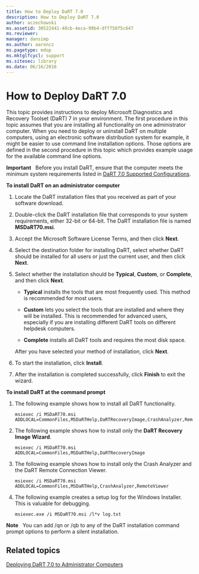 ```yaml
---
title: How to Deploy DaRT 7.0
description: How to Deploy DaRT 7.0
author: aczechowski
ms.assetid: 30522441-40cb-4eca-99b4-dff758f5c647
ms.reviewer: 
manager: dansimp
ms.author: aaroncz
ms.pagetype: mdop
ms.mktglfcycl: support
ms.sitesec: library
ms.date: 06/16/2016
---
```



# How to Deploy DaRT 7.0


This topic provides instructions to deploy Microsoft Diagnostics and Recovery Toolset (DaRT) 7 in your environment. The first procedure in this topic assumes that you are installing all functionality on one administrator computer. When you need to deploy or uninstall DaRT on multiple computers, using an electronic software distribution system for example, it might be easier to use command line installation options. Those options are defined in the second procedure in this topic which provides example usage for the available command line options.

**Important**  
Before you install DaRT, ensure that the computer meets the minimum system requirements listed in [DaRT 7.0 Supported Configurations](dart-70-supported-configurations-dart-7.md).

 

**To install DaRT on an administrator computer**

1.  Locate the DaRT installation files that you received as part of your software download.

2.  Double-click the DaRT installation file that corresponds to your system requirements, either 32-bit or 64-bit. The DaRT installation file is named **MSDaRT70.msi**.

3.  Accept the Microsoft Software License Terms, and then click **Next**.

4.  Select the destination folder for installing DaRT, select whether DaRT should be installed for all users or just the current user, and then click **Next**.

5.  Select whether the installation should be **Typical**, **Custom**, or **Complete**, and then click **Next**.

    -   **Typical** installs the tools that are most frequently used. This method is recommended for most users.

    -   **Custom** lets you select the tools that are installed and where they will be installed. This is recommended for advanced users, especially if you are installing different DaRT tools on different helpdesk computers.

    -   **Complete** installs all DaRT tools and requires the most disk space.

    After you have selected your method of installation, click **Next**.

6.  To start the installation, click **Install**.

7.  After the installation is completed successfully, click **Finish** to exit the wizard.

**To install DaRT at the command prompt**

1.  The following example shows how to install all DaRT functionality.

    ``` syntax
    msiexec /i MSDaRT70.msi ADDLOCAL=CommonFiles,MSDaRTHelp,DaRTRecoveryImage,CrashAnalyzer,RemoteViewer 
    ```

2.  The following example shows how to install only the **DaRT Recovery Image Wizard**.

    ``` syntax
    msiexec /i MSDaRT70.msi ADDLOCAL=CommonFiles,MSDaRTHelp,DaRTRecoveryImage
    ```

3.  The following example shows how to install only the Crash Analyzer and the DaRT Remote Connection Viewer.

    ``` syntax
    msiexec /i MSDaRT70.msi ADDLOCAL=CommonFiles,MSDaRTHelp,CrashAnalyzer,RemoteViewer 
    ```

4.  The following example creates a setup log for the Windows Installer. This is valuable for debugging.

    ``` syntax
    msiexec.exe /i MSDaRT70.msi /l*v log.txt 
    ```

**Note**  
You can add /qn or /qb to any of the DaRT installation command prompt options to perform a silent installation.

 

## Related topics


[Deploying DaRT 7.0 to Administrator Computers](deploying-dart-70-to-administrator-computers-dart-7.md)

 

 





